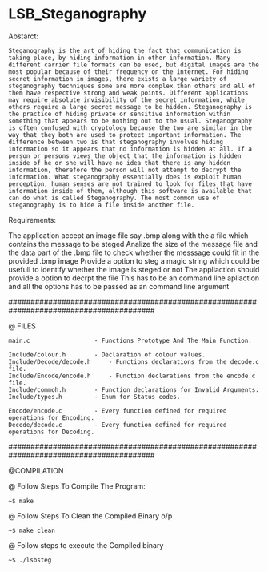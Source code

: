 # LSB_Steganography

Abstarct:
 
	Steganography is the art of hiding the fact that communication is taking place, by hiding information in other information. Many different carrier file formats can be used, but digital images are the most popular because of their frequency on the internet. For hiding secret information in images, there exists a large variety of steganography techniques some are more complex than others and all of them have respective strong and weak points. Different applications may require absolute invisibility of the secret information, while others require a large secret message to be hidden. Steganography is the practice of hiding private or sensitive information within something that appears to be nothing out to the usual. Steganography is often confused with cryptology because the two are similar in the way that they both are used to protect important information. The difference between two is that steganography involves hiding information so it appears that no information is hidden at all. If a person or persons views the object that the information is hidden inside of he or she will have no idea that there is any hidden information, therefore the person will not attempt to decrypt the information. What steganography essentially does is exploit human perception, human senses are not trained to look for files that have information inside of them, although this software is available that can do what is called Steganography. The most common use of steganography is to hide a file inside another file.



Requirements:

The application accept an image file say .bmp along with the a  file which contains the message to be steged
Analize the size of the message file and the data part of the .bmp file to check whether the messsage could fit in the provided .bmp image
Provide a option to steg a magic string which could be usefull to identify whether the image is steged or not
The appliaction should provide a option to decrpt the file
This has to be an command line apliaction and all the options has to be passed as an command line argument


#########################################################################################

@ FILES

    main.c		    		- Functions Prototype And The Main Function.
	
	Include/colour.h		- Declaration of colour values.
	Include/Decode/decode.h		- Functions declarations from the decode.c file.
	Include/Encode/encode.h		- Function declarations from the encode.c file.
	Include/commoh.h		- Function declarations for Invalid Arguments.
	Include/types.h			- Enum for Status codes.
	
	Encode/encode.c			- Every function defined for required operations for Encoding.
	Decode/decode.c			- Every function defined for required operations for Decoding.
	
#########################################################################################

@COMPILATION


@ Follow Steps To Compile The Program:

	~$ make

@ Follow Steps To Clean the Compiled Binary o/p

	~$ make clean

@ Follow steps to execute the Compiled binary

	~$ ./lsbsteg
